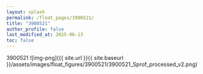 ```yaml
---
layout: splash
permalink: /float_pages/3900521/
title: "3900521"
author_profile: false
last_modified_at: 2025-06-13
toc: false
---
```

 
3900521
![img-png]({{ site.url }}{{ site.baseurl }}/assets/images/float_figures/3900521/3900521_Sprof_processed_v2.png)